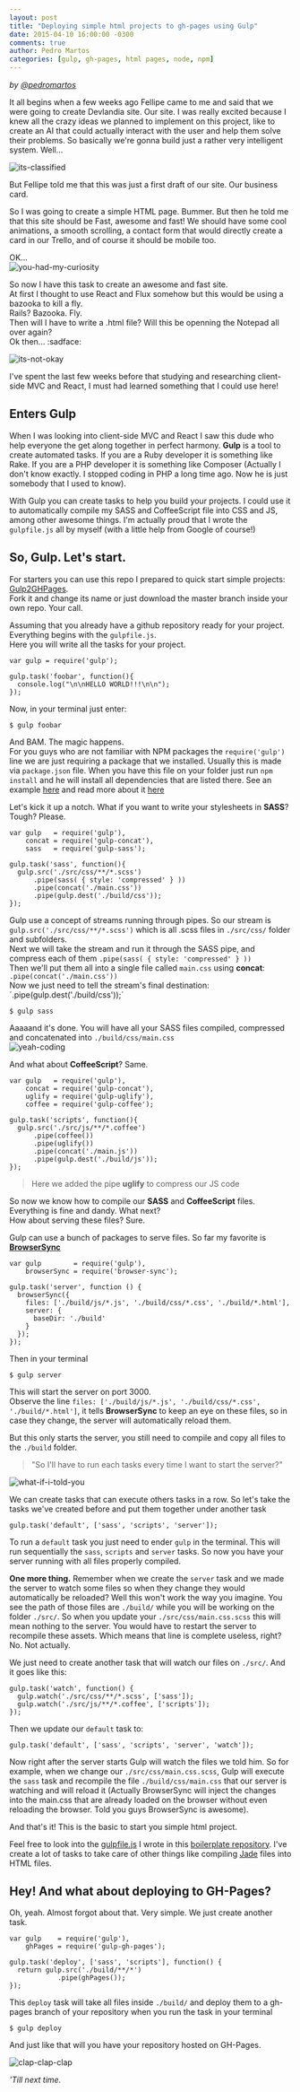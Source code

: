 ```yaml
---
layout: post
title: "Deploying simple html projects to gh-pages using Gulp"
date: 2015-04-10 16:00:00 -0300
comments: true
author: Pedro Martos
categories: [gulp, gh-pages, html pages, node, npm]
---
```


_by [@pedromartos](https://github.com/pedromartos)_

It all begins when a few weeks ago Fellipe came to me and said that we were going to create Devlandia site. Our site. I was really excited because I knew all the crazy ideas we planned to implement on this project, like to create an AI that could actually interact with the user and help them solve their problems. So basically we're gonna build just a rather very intelligent system. Well...

![its-classified](http://replygif.net/i/1493.gif)

But Fellipe told me that this was just a first draft of our site. Our business card.

So I was going to create a simple HTML page. Bummer. But then he told me that this site should be Fast, awesome and fast!
We should have some cool animations, a smooth scrolling, a contact form that would directly create a card in our Trello, and of course it should be mobile too.

OK...  
![you-had-my-curiosity](http://www.quickmeme.com/img/29/29db411914f980415f23fad69311c356278a6ab55117f4e7d939da2a934d4c4a.jpg)

So now I have this task to create an awesome and fast site.  
At first I thought to use React and Flux somehow but this would be using a bazooka to kill a fly.  
Rails? Bazooka. Fly.  
Then will I have to write a .html file? Will this be openning the Notepad all over again?  
Ok then... :sadface:

![its-not-okay](http://rs2img.memecdn.com/its-not-okay_o_392786.jpg)

I've spent the last few weeks before that studying and researching client-side MVC and React, I must had learned something that I could use here!

## Enters **Gulp**

When I was looking into client-side MVC and React I saw this dude who help everyone the get along together in perfect harmony. **Gulp** is a tool to create automated tasks. If you are a Ruby developer it is something like Rake. If you are a PHP developer it is something like Composer (Actually I don't know exactly. I stopped coding in PHP a long time ago. Now he is just somebody that I used to know).

With Gulp you can create tasks to help you build your projects. I could use it to automatically compile my SASS and CoffeeScript file into CSS and JS, among other awesome things. I'm actually proud that I wrote the `gulpfile.js` all by myself (with a little help from Google of course!)

## So, Gulp. Let's start.

For starters you can use this repo I prepared to quick start simple projects: [Gulp2GHPages](https://github.com/Devlandia/gulp2ghpages).  
Fork it and change its name or just download the master branch inside your own repo. Your call.

Assuming that you already have a github repository ready for your project. Everything begins with the `gulpfile.js`.  
Here you will write all the tasks for your project.

    var gulp = require('gulp');

    gulp.task('foobar', function(){
      console.log("\n\nHELLO WORLD!!!\n\n");
    });

Now, in your terminal just enter:

    $ gulp foobar

And BAM. The magic happens.  
For you guys who are not familiar with NPM packages the `require('gulp')` line we are just requiring a package that we installed. Usually this is made via `package.json` file. When you have this file on your folder just run `npm install` and he will install all dependencies that are listed there. See an example [here](https://github.com/Devlandia/gulp2ghpages/blob/master/package.json) and read more about it [here](https://docs.npmjs.com/files/package.json)

Let's kick it up a notch. What if you want to write your stylesheets in **SASS**? Tough? Please.

    var gulp   = require('gulp'),
        concat = require('gulp-concat'),
        sass   = require('gulp-sass');

    gulp.task('sass', function(){
      gulp.src('./src/css/**/*.scss')
          .pipe(sass( { style: 'compressed' } ))
          .pipe(concat('./main.css'))
          .pipe(gulp.dest('./build/css'));
    });

Gulp use a concept of streams running through pipes. So our stream is `gulp.src('./src/css/**/*.scss')` which is all .scss files in `./src/css/` folder and subfolders.  
Next we will take the stream and run it through the SASS pipe, and compress each of them `.pipe(sass( { style: 'compressed' } ))`  
Then we'll put them all into a single file called `main.css` using **concat**: `.pipe(concat('./main.css'))`  
Now we just need to tell the stream's final destination: ´.pipe(gulp.dest('./build/css'));´

    $ gulp sass

Aaaaand it's done. You will have all your SASS files compiled, compressed and concatenated into `./build/css/main.css`  
![yeah-coding](http://i.imgur.com/eJ3z7LD.jpg)

And what about **CoffeeScript**? Same.

    var gulp   = require('gulp'),
        concat = require('gulp-concat'),
        uglify = require('gulp-uglify'),
        coffee = require('gulp-coffee');

    gulp.task('scripts', function(){
      gulp.src('./src/js/**/*.coffee')
          .pipe(coffee())
          .pipe(uglify())
          .pipe(concat('./main.js'))
          .pipe(gulp.dest('./build/js'));
    });

> Here we added the pipe **uglify** to compress our JS code

So now we know how to compile our **SASS** and **CoffeeScript** files. Everything is fine and dandy. What next?  
How about serving these files? Sure.

Gulp can use a bunch of packages to serve files. So far my favorite is **[BrowserSync](http://www.browsersync.io/)**

    var gulp        = require('gulp'),
        browserSync = require('browser-sync');

    gulp.task('server', function () {
      browserSync({
        files: ['./build/js/*.js', './build/css/*.css', './build/*.html'],
        server: {
          baseDir: './build'
        }
      });
    });

Then in your terminal

    $ gulp server

This will start the server on port 3000.  
Observe the line `files: ['./build/js/*.js', './build/css/*.css', './build/*.html']`, it tells **BrowserSync** to keep an eye on these files, so in case they change, the server will automatically reload them.

But this only starts the server, you still need to compile and copy all files to the `./build` folder.

> "So I'll have to run each tasks every time I want to start the server?"

![what-if-i-told-you](http://i.imgur.com/XOCkn7k.jpg)

We can create tasks that can execute others tasks in a row. So let's take the tasks we've created before and put them together under another task

    gulp.task('default', ['sass', 'scripts', 'server']);

To run a `default` task you just need to ender `gulp` in the terminal. This will run sequentially the `sass`, `scripts` and `server` tasks. So now you have your server running with all files properly compiled.

**One more thing.**
Remember when we create the `server` task and we made the server to watch some files so when they change they would automatically be reloaded? Well this won't work the way you imagine. You see the path of those files are `./build/` while you will be working on the folder `./src/`. So when you update your `./src/css/main.css.scss` this will mean nothing to the server. You would have to restart the server to recompile these assets. Which means that line is complete useless, right? No. Not actually.

We just need to create another task that will watch our files on `./src/`. And it goes like this:

    gulp.task('watch', function() {
      gulp.watch('./src/css/**/*.scss', ['sass']);
      gulp.watch('./src/js/**/*.coffee', ['scripts']);
    });

Then we update our `default` task to:

    gulp.task('default', ['sass', 'scripts', 'server', 'watch']);

Now right after the server starts Gulp will watch the files we told him. So for example, when we change our `./src/css/main.css.scss`, Gulp will execute the `sass` task and recompile the file `./build/css/main.css` that our server is watching and will reload it (Actually BrowserSync will inject the changes into the main.css that are already loaded on the browser without even reloading the browser. Told you guys BrowserSync is awesome).

And that's it! This is the basic to start you simple html project.

Feel free to look into the [gulpfile.js](https://github.com/Devlandia/gulp2ghpages/blob/master/gulpfile.js) I wrote in this [boilerplate repository](https://github.com/Devlandia/gulp2ghpages). I've create a lot of tasks to take care of other things like compiling [Jade](http://jade-lang.com) files into HTML files.

## Hey! And what about deploying to GH-Pages?

Oh, yeah. Almost forgot about that. Very simple. We just create another task.

    var gulp    = require('gulp'),
        ghPages = require('gulp-gh-pages');

    gulp.task('deploy', ['sass', 'scripts'], function() {
      return gulp.src('./build/**/*')
                .pipe(ghPages());
    });

This `deploy` task will take all files inside `./build/` and deploy them to a gh-pages branch of your repository when you run the task in your terminal

    $ gulp deploy

And just like that will you have your repository hosted on GH-Pages.

![clap-clap-clap](http://media.giphy.com/media/ZxrpYTevDLmmY/giphy.gif)

_'Till next time._

